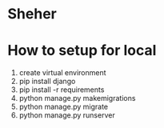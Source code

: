 # Sheher
# How to setup for local 
1. create virtual environment
2. pip install django
3. pip install -r requirements
4. python manage.py makemigrations
5. python manage.py migrate
6. python manage.py runserver
